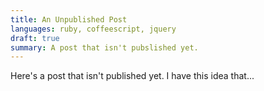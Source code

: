 ```yaml
---
title: An Unpublished Post
languages: ruby, coffeescript, jquery
draft: true
summary: A post that isn't pubslished yet.
---
```


Here's a post that isn't published yet. I have this idea that...